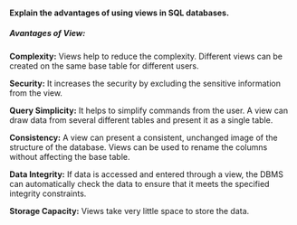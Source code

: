 #### Explain the advantages of using views in SQL databases.


##### Avantages of View:

<b>Complexity:</b> Views help to reduce the complexity. Different views can be created on the same base table for different users.

<b>Security:</b> It increases the security by excluding the sensitive information from the view.

<b>Query Simplicity:</b> It helps to simplify commands from the user. A view can draw data from several different tables and present it as a single table.

<b>Consistency:</b> A view can present a consistent, unchanged image of the structure of the database. Views can be used to rename the columns without affecting the base table.

<b>Data Integrity:</b> If data is accessed and entered through a view, the DBMS can automatically check the data to ensure that it meets the specified integrity constraints.

<b>Storage Capacity:</b> Views take very little space to store the data.


